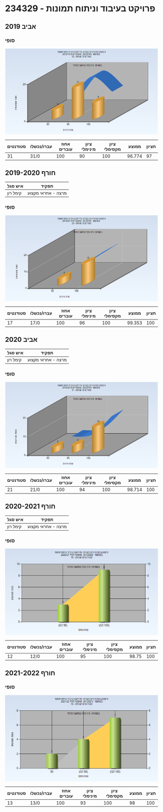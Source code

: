 # 234329 - פרויקט בעיבוד וניתוח תמונות

## אביב 2019

### סופי

![201802 Finals](201802/Finals.png)

| סטודנטים | עברו/נכשלו | אחוז עוברים | ציון מינימלי | ציון מקסימלי | ממוצע | חציון |
| ---- | ---- | ---- | ---- | ---- | ---- | ---- |
| 31 | 31/0 | 100 | 90 | 100 | 96.774 | 97 |

## חורף 2019-2020

| איש סגל | תפקיד |
| ---- | ---- |
| קימל רון | מרצה - אחראי מקצוע |

### סופי

![201901 Finals](201901/Finals.png)

| סטודנטים | עברו/נכשלו | אחוז עוברים | ציון מינימלי | ציון מקסימלי | ממוצע | חציון |
| ---- | ---- | ---- | ---- | ---- | ---- | ---- |
| 17 | 17/0 | 100 | 96 | 100 | 99.353 | 100 |

## אביב 2020

| איש סגל | תפקיד |
| ---- | ---- |
| קימל רון | מרצה - אחראי מקצוע |

### סופי

![201902 Finals](201902/Finals.png)

| סטודנטים | עברו/נכשלו | אחוז עוברים | ציון מינימלי | ציון מקסימלי | ממוצע | חציון |
| ---- | ---- | ---- | ---- | ---- | ---- | ---- |
| 21 | 21/0 | 100 | 94 | 100 | 98.714 | 100 |

## חורף 2020-2021

| איש סגל | תפקיד |
| ---- | ---- |
| קימל רון | מרצה - אחראי מקצוע |

### סופי

![202001 Finals](202001/Finals.png)

| סטודנטים | עברו/נכשלו | אחוז עוברים | ציון מינימלי | ציון מקסימלי | ממוצע | חציון |
| ---- | ---- | ---- | ---- | ---- | ---- | ---- |
| 12 | 12/0 | 100 | 95 | 100 | 98.75 | 100 |

## חורף 2021-2022

### סופי

![202101 Finals](202101/Finals.png)

| סטודנטים | עברו/נכשלו | אחוז עוברים | ציון מינימלי | ציון מקסימלי | ממוצע | חציון |
| ---- | ---- | ---- | ---- | ---- | ---- | ---- |
| 13 | 13/0 | 100 | 93 | 100 | 98 | 100 |

